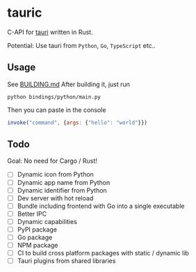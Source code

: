 # tauric

C-API for [tauri](https://tauri.app) written in Rust.

Potential: Use tauri from `Python`, `Go`, `TypeScript` etc..

## Usage

See [BUILDING.md](BUILDING.md)
After building it, just run 

```console
python bindings/python/main.py
```

Then you can paste in the console

```js
invoke("command", {args: {"hello": "world"}})
```

## Todo

Goal: No need for Cargo / Rust!

- [ ] Dynamic icon from Python
- [ ] Dynamic app name from Python
- [ ] Dynamic identifier from Python
- [ ] Dev server with hot reload
- [ ] Bundle including frontend with Go into a single executable
- [ ] Better IPC
- [ ] Dynamic capabilities
- [ ] PyPI package
- [ ] Go package
- [ ] NPM package
- [ ] CI to build cross platform packages with static / dynamic lib
- [ ] Tauri plugins from shared libraries
